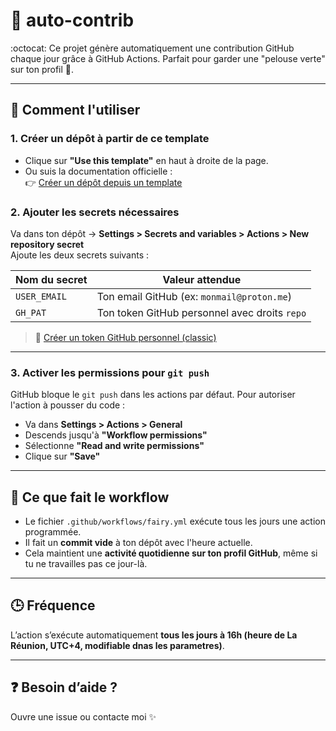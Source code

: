 # 🌱 auto-contrib

:octocat: Ce projet génère automatiquement une contribution GitHub chaque jour grâce à GitHub Actions. Parfait pour garder une "pelouse verte" sur ton profil 🌿.

---

## 🚀 Comment l'utiliser

### 1. Créer un dépôt à partir de ce template
- Clique sur **"Use this template"** en haut à droite de la page.
- Ou suis la documentation officielle :  
  👉 [Créer un dépôt depuis un template](https://docs.github.com/en/github/creating-cloning-and-archiving-repositories/creating-a-repository-from-a-template)

### 2. Ajouter les secrets nécessaires
Va dans ton dépôt → **Settings > Secrets and variables > Actions > New repository secret**  
Ajoute les deux secrets suivants :

| Nom du secret | Valeur attendue |
|---------------|------------------|
| `USER_EMAIL`  | Ton email GitHub (ex: `monmail@proton.me`) |
| `GH_PAT`      | Ton token GitHub personnel avec droits `repo` |

> 📌 [Créer un token GitHub personnel (classic)](https://github.com/settings/tokens/new)

---

### 3. Activer les permissions pour `git push`

GitHub bloque le `git push` dans les actions par défaut. Pour autoriser l'action à pousser du code :

- Va dans **Settings > Actions > General**
- Descends jusqu'à **"Workflow permissions"**
- Sélectionne **"Read and write permissions"**
- Clique sur **"Save"**

---

## 🔄 Ce que fait le workflow

- Le fichier `.github/workflows/fairy.yml` exécute tous les jours une action programmée.
- Il fait un **commit vide** à ton dépôt avec l'heure actuelle.
- Cela maintient une **activité quotidienne sur ton profil GitHub**, même si tu ne travailles pas ce jour-là.

---

## 🕒 Fréquence

L’action s’exécute automatiquement **tous les jours à 16h (heure de La Réunion, UTC+4, modifiable dnas les parametres)**.

---

## ❓ Besoin d’aide ?

Ouvre une issue ou contacte moi ✨
